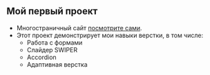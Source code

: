 ## Мой первый проект

- Многостраничный сайт [посмотрите сами](https://zubarevalexander.github.io/FirstProject).
- Этот проект демонстрирует мои навыки верстки, в том числе:
  * Работа с формами
  * Слайдер SWIPER
  * Accordion
  * Адаптивная верстка


